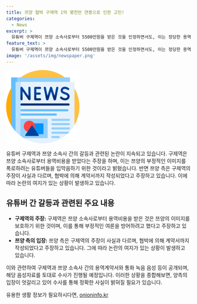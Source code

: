 ```yaml
---
title: 쯔양 협박 구제역 1억 몇천만 연봉으로 인한 고민!
categories:
  - News
excerpt: >
  유튜버 구제역이 쯔양 소속사로부터 5500만원을 받은 것을 인정하면서도, 이는 정당한 용역비로 주장했습니다. 그에 대한 반론으로, 쯔양 측은 이는 협박에 의한 계약이라고 주장하며, 이에 대한 수사결과를 기다릴 것이라고 밝혔습니다. 구제역은 쯔양 소속사가 울면서 도와달라고 부탁하여 용역을 맡은 것이며, 현장에서 쯔양 소속사 관계자와의 통화 내용이 담긴 녹음파일도 제시했습니다. 구제역은 또한 1년간 쯔양과 관련된 유튜버들에게 돈을 주었으며, 이에 대한 사과와 자진 출석을 통해 결백을 입증하고 싶어했습니다. 
feature_text: >
  유튜버 구제역이 쯔양 소속사로부터 5500만원을 받은 것을 인정하면서도, 이는 정당한 용역비로 주장했습니다. 그에 대한 반론으로, 쯔양 측은 이는 협박에 의한 계약이라고 주장하며, 이에 대한 수사결과를 기다릴 것이라고 밝혔습니다. 구제역은 쯔양 소속사가 울면서 도와달라고 부탁하여 용역을 맡은 것이며, 현장에서 쯔양 소속사 관계자와의 통화 내용이 담긴 녹음파일도 제시했습니다. 구제역은 또한 1년간 쯔양과 관련된 유튜버들에게 돈을 주었으며, 이에 대한 사과와 자진 출석을 통해 결백을 입증하고 싶어했습니다. 
image: '/assets/img/newspaper.png'
---
```


<p><img src="/assets/img/newspaper.png" alt="kimp 속보" /></p>

<p>유튜버 구제역과 쯔양 소속사 간의 갈등과 관련된 논란이 지속되고 있습니다. 구제역은 쯔양 소속사로부터 용역비용을 받았다는 주장을 하며, 이는 쯔양의 부정적인 이미지를 폭로하려는 유튜버들을 입막음하기 위한 것이라고 밝혔습니다. 반면 쯔양 측은 구제역의 주장이 사실과 다르며, 협박에 의해 계약서까지 작성되었다고 주장하고 있습니다. 이에 따라 논란의 여지가 있는 상황이 발생하고 있습니다.</p>

<h2 data-ke-size="size26">유튜버 간 갈등과 관련된 주요 내용</h2>

<ul>
  <li><b>구제역의 주장:</b> 구제역은 쯔양 소속사로부터 용역비용을 받은 것은 쯔양의 이미지를 보호하기 위한 것이며, 이를 통해 부정적인 여론을 방어하려고 했다고 주장하고 있습니다.</li>
  <li><b>쯔양 측의 입장:</b> 쯔양 측은 구제역의 주장이 사실과 다르며, 협박에 의해 계약서까지 작성되었다고 주장하고 있습니다. 그에 따라 논란의 여지가 있는 상황이 발생하고 있습니다.</li>
</ul>

<p>이와 관련하여 구제역과 쯔양 소속사 간의 용역계약서와 통화 녹음 음성 등이 공개되며, 해당 음성자료를 토대로 수사가 진행될 예정입니다. 이러한 상황을 종합해보면, 양측의 입장이 엇갈리고 있어 수사를 통해 정확한 사실이 밝혀질 필요가 있습니다.</p>
유용한 생활 정보가 필요하시다면, <a href="https://onioninfo.kr" rel="dofollow">onioninfo.kr</a>


